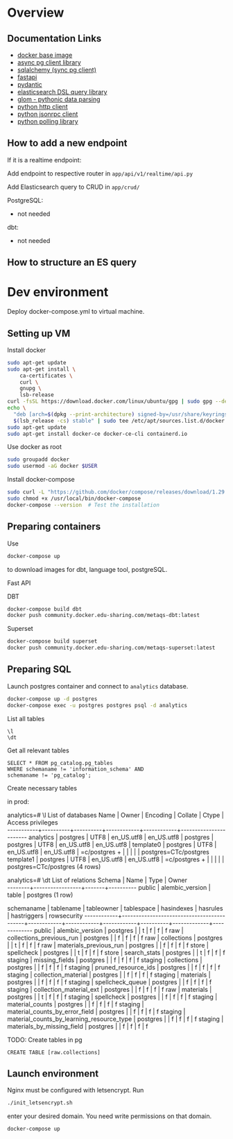 # Overview

## Documentation Links

- [docker base image](https://github.com/tiangolo/uvicorn-gunicorn-fastapi-docker)
- [async pg client library](https://magicstack.github.io/asyncpg/current/index.html)
- [sqlalchemy (sync pg client)](https://docs.sqlalchemy.org/en/14/tutorial/index.html)
- [fastapi](https://fastapi.tiangolo.com/tutorial/)
- [pydantic](https://pydantic-docs.helpmanual.io/)
- [elasticsearch DSL query library](https://elasticsearch-dsl.readthedocs.io/en/latest/index.html)
- [glom - pythonic data parsing](https://glom.readthedocs.io/en/latest/index.html)
- [python http client](https://www.python-httpx.org/quickstart/)
- [python jsonrpc client](https://www.jsonrpcclient.com/en/stable/index.html)
- [python polling library](https://polling2.readthedocs.io/en/latest/index.html)


## How to add a new endpoint

If it is a realtime endpoint:

Add endpoint to respective router in `app/api/v1/realtime/api.py`

Add Elasticsearch query to CRUD in `app/crud/`

PostgreSQL:
- not needed

dbt:
- not needed

## How to structure an ES query

# Dev environment

Deploy docker-compose.yml to virtual machine.

## Setting up VM

Install docker

```bash
sudo apt-get update
sudo apt-get install \
    ca-certificates \
    curl \
    gnupg \
    lsb-release
curl -fsSL https://download.docker.com/linux/ubuntu/gpg | sudo gpg --dearmor -o /usr/share/keyrings/docker-archive-keyring.gpg
echo \
  "deb [arch=$(dpkg --print-architecture) signed-by=/usr/share/keyrings/docker-archive-keyring.gpg] https://download.docker.com/linux/ubuntu \
  $(lsb_release -cs) stable" | sudo tee /etc/apt/sources.list.d/docker.list > /dev/null
sudo apt-get update
sudo apt-get install docker-ce docker-ce-cli containerd.io
```

Use docker as root

```bash
sudo groupadd docker
sudo usermod -aG docker $USER
```

Install docker-compose

```bash
sudo curl -L "https://github.com/docker/compose/releases/download/1.29.2/docker-compose-$(uname -s)-$(uname -m)" -o /usr/local/bin/docker-compose
sudo chmod +x /usr/local/bin/docker-compose
docker-compose --version  # Test the installation
```

## Preparing containers

Use 
```bash
docker-compose up
```

to download images for dbt, language tool, postgreSQL.

Fast API

DBT

```bash
docker-compose build dbt
docker push community.docker.edu-sharing.com/metaqs-dbt:latest
```

Superset
```bash
docker-compose build superset
docker push community.docker.edu-sharing.com/metaqs-superset:latest
```

## Preparing SQL

Launch postgres container and connect to `analytics` database.

```bash
docker-compose up -d postgres
docker-compose exec -u postgres postgres psql -d analytics
```

List all tables

```postgresql
\l
\dt
```

Get all relevant tables
```postgresql
SELECT * FROM pg_catalog.pg_tables
WHERE schemaname != 'information_schema' AND
schemaname != 'pg_catalog';
```

Create necessary tables



in prod:

analytics=# \l
                                 List of databases
   Name    |  Owner   | Encoding |  Collate   |   Ctype    |   Access privileges   
-----------+----------+----------+------------+------------+-----------------------
 analytics | postgres | UTF8     | en_US.utf8 | en_US.utf8 | 
 postgres  | postgres | UTF8     | en_US.utf8 | en_US.utf8 | 
 template0 | postgres | UTF8     | en_US.utf8 | en_US.utf8 | =c/postgres          +
           |          |          |            |            | postgres=CTc/postgres
 template1 | postgres | UTF8     | en_US.utf8 | en_US.utf8 | =c/postgres          +
           |          |          |            |            | postgres=CTc/postgres
(4 rows)

analytics=# \dt
              List of relations
 Schema |      Name       | Type  |  Owner   
--------+-----------------+-------+----------
 public | alembic_version | table | postgres
(1 row)


 schemaname |                 tablename                 | tableowner | tablespace | hasindexes | hasrules | hastriggers | rowsecurity 
------------+-------------------------------------------+------------+------------+------------+----------+-------------+-------------
 public     | alembic_version                           | postgres   |            | t          | f        | f           | f
 raw        | collections_previous_run                  | postgres   |            | f          | f        | f           | f
 raw        | collections                               | postgres   |            | t          | f        | f           | f
 raw        | materials_previous_run                    | postgres   |            | f          | f        | f           | f
 store      | spellcheck                                | postgres   |            | t          | f        | f           | f
 store      | search_stats                              | postgres   |            | t          | f        | f           | f
 staging    | missing_fields                            | postgres   |            | f          | f        | f           | f
 staging    | collections                               | postgres   |            | f          | f        | f           | f
 staging    | pruned_resource_ids                       | postgres   |            | f          | f        | f           | f
 staging    | collection_material                       | postgres   |            | f          | f        | f           | f
 staging    | materials                                 | postgres   |            | f          | f        | f           | f
 staging    | spellcheck_queue                          | postgres   |            | f          | f        | f           | f
 staging    | collection_material_ext                   | postgres   |            | f          | f        | f           | f
 raw        | materials                                 | postgres   |            | t          | f        | f           | f
 staging    | spellcheck                                | postgres   |            | f          | f        | f           | f
 staging    | material_counts                           | postgres   |            | f          | f        | f           | f
 staging    | material_counts_by_error_field            | postgres   |            | f          | f        | f           | f
 staging    | material_counts_by_learning_resource_type | postgres   |            | f          | f        | f           | f
 staging    | materials_by_missing_field                | postgres   |            | f          | f        | f           | f

TODO: Create tables in pg
```postgresql
CREATE TABLE [raw.collections]
```

## Launch environment

Nginx must be configured with letsencrypt. Run

```bash
./init_letsencrypt.sh   
```

enter your desired domain. You need write permissions on that domain.

```bash
docker-compose up
```